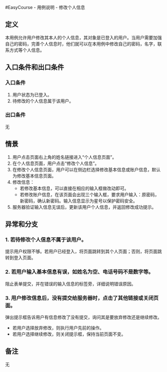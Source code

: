 #EasyCourse - 用例说明 - 修改个人信息

## 定义
本用例允许用户修改其本人的个人信息，其对象是已登入的用户。当用户需要加强自己的密码，完善个人信息时，他们就可以在本用例中修改自己的密码，名字，联系方式等个人信息。

## 入口条件和出口条件

### 入口条件
1. 用户状态为已登入。
2. 待修改的个人信息属于该用户。
 
### 出口条件
无

## 情景
1. 用户点击页面右上角的姓名链接进入“个人信息页面”。
2. 在个人信息页面，用户点击“修改个人信息”。
3. 在修改个人信息页面，用户可以在侧边栏选择修改基本信息或账户信息，默认为修改基本信息页面。
4. 修改信息：
	* 若修改基本信息，可以直接在相应的输入框做改动即可。
	* 若修改账户信息，在该页面会出现三个输入框，要求用户输入：原密码，新密码，确认新密码。输入信息显示为星号以保护密码安全。
4. 服务器验证输入信息无误后，更新该用户个人信息，并返回修改成功提示。

## 异常和分支

### 1. 若待修改个人信息不属于该用户。
提示用户权限不够。若用户已经登入，将页面跳转到其个人页面；否则，将页面跳转到登入页面。

### 2. 若用户输入基本信息有误，如姓名为空、电话号码不是数字等。
阻止表单提交，并在错误的输入信息的标签旁，详细说明错误原因。

### 3. 用户修改信息后，没有提交给服务器时，点击了其他链接或关闭页面。
弹出提示框告诉用户有信息修改了没有提交，询问其是要放弃修改还是继续修改。

* 	若用户选择放弃修改，则执行用户先前的操作。 
* 	若用户选择继续修改，则关闭提示框，保持当前页面不变。

## 备注
无
